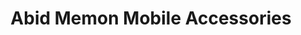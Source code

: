 ---
title: "Abid Memon Mobile Accessories"
url: /karachi/abid-memon-mobile-accessories/
shop: mobile phone
---